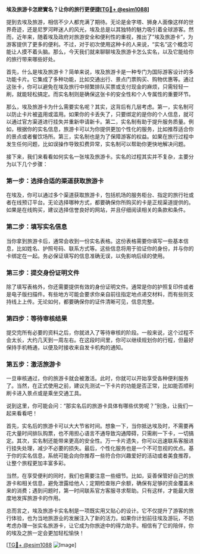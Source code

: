 **埃及旅游卡怎麽實名？让你的旅行更便捷[[TG💪+ @esim1088](https://t.me/s/esim1088)]**

提到去埃及旅游，相信不少人都充满了期待。无论是金字塔、狮身人面像这样的世界奇迹，还是尼罗河畔迷人的风光，埃及总是以其独特的魅力吸引着全球游客。然而，近年来，随着埃及政府对旅游安全和便利性的重视，推出了“埃及旅游卡”，为游客提供了更多的便利。不过，对于初次使用这种卡的人来说，“实名”这个概念可能让人摸不着头脑。那么，今天我们就来聊聊埃及旅游卡怎么实名，以及它能给你的旅行带来哪些好处。

首先，什么是埃及旅游卡？简单来说，埃及旅游卡是一种专门为国际游客设计的多功能卡片。它集成了多种功能，比如交通出行、景点门票购买、购物优惠等。通过这张卡，你可以避免在埃及旅行中频繁排队买票或支付现金的麻烦，只需轻轻一刷，就能轻松搞定。而实名制则是确保这张卡的安全性和个人专属性的重要环节。

那么，埃及旅游卡为什么需要实名呢？其实，这背后有几层考虑。第一，实名制可以防止卡片被盗用或滥用。如果你的卡丢失了，只要绑定的是你的个人信息，就可以通过官方渠道进行挂失并重新申请新卡。第二，实名制有助于提升服务质量。例如，根据你的实名信息，旅游卡可以为你提供更加个性化的服务，比如推荐适合你的景点或者餐饮场所。第三，实名制也是为了保障游客的权益。如果在旅行过程中发生任何问题，比如误操作导致扣费异常，实名制可以帮助你更快地解决问题。

接下来，我们来看看如何实名一张埃及旅游卡。实名的过程其实并不复杂，主要分为以下几个步骤：

### 第一步：选择合适的渠道获取旅游卡

在埃及，你可以通过多个渠道获取旅游卡，包括机场的服务柜台、指定的旅行社或者在线预订平台。无论选择哪种方式，都要确保你所购买的卡是正规渠道提供的。如果是在线购买，建议选择信誉良好的网站，并且仔细阅读相关的条款和条件。

### 第二步：填写实名信息

当你拿到旅游卡后，通常会收到一份实名表格。这份表格需要你填写一些基本信息，比如姓名、护照号码、联系方式等。这些信息将用于验证你的身份，并与你的卡绑定在一起。务必保证填写的信息准确无误，以免影响后续的使用。

### 第三步：提交身份证明文件

除了填写表格外，你还需要提供有效的身份证明文件。通常是你的护照复印件或者是电子版扫描件。有些地方可能会要求你亲自前往指定地点递交材料，而有些则支持线上上传。无论如何，都要确保你的证件清晰可见，信息完整。

### 第四步：等待审核结果

提交完所有必要的资料之后，你就进入了等待审核的阶段。一般来说，这个过程不会太长，大约几天到一周左右。在这段时间里，你可以继续规划你的行程，但最好保持手机畅通，以便及时接收来自发卡机构的通知。

### 第五步：激活旅游卡

一旦审核通过，你的旅游卡就会被激活。此时，你就可以开始享受各种便利服务了。当然，在正式使用之前，建议先测试一下卡片的功能是否正常，比如能否顺利刷卡进入景点或是乘坐交通工具。

说到这里，你可能会问：“那实名后的旅游卡具体有哪些优势呢？”别急，让我们一起来看看吧！

首先，实名后的旅游卡可以大大节省时间。想象一下，当你抵达埃及时，不需要再花大量时间排队购票，也不用担心语言不通导致沟通障碍，只需刷一下卡，一切搞定。其次，实名制还能带来更高的安全性。万一卡片遗失，你可以迅速联系客服进行挂失处理，减少不必要的损失。最后，个性化服务也是一个不可忽视的优点。基于你的实名信息，系统可能会向你推荐一些符合你兴趣爱好的活动或者美食推荐，让整个旅程更加丰富多彩。

当然，在享受便利的同时，我们也需要注意一些细节。比如，妥善保管好自己的旅游卡和相关信息，避免泄露给他人；定期检查账户余额，确保有足够的资金覆盖未来的消费；遇到问题时，第一时间联系官方客服寻求帮助。只有这样，才能最大限度地发挥旅游卡的作用。

总而言之，埃及旅游卡实名制是一项既实用又贴心的设计。它不仅提升了游客的旅行体验，也为当地旅游业的发展注入了新的活力。如果你计划前往埃及游玩，不妨考虑办理一张实名旅游卡，让它成为你旅途中的得力助手。相信有了它的陪伴，你的埃及之旅一定会更加轻松愉快！

[[TG💪+ @esim1088](https://t.me/s/esim1088) ![Image](https://i.postimg.cc/4NQfJmqS/Snipaste-2025-05-13-00-14-12.png)]